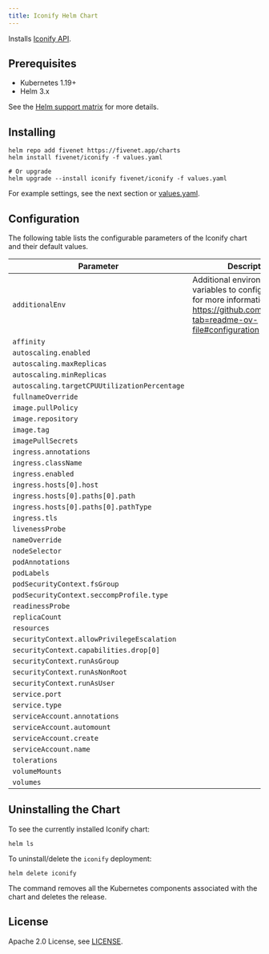 ```yaml
---
title: Iconify Helm Chart
---
```

<!---
Document is generated by `make helm-docs`. DO NOT EDIT.
Edit the corresponding *.gotmpl.md file instead
-->

Installs [Iconify API](https://github.com/iconify/api).

## Prerequisites

* Kubernetes 1.19+
* Helm 3.x

See the [Helm support matrix](https://helm.sh/docs/topics/version_skew/) for more details.

## Installing

```console
helm repo add fivenet https://fivenet.app/charts
helm install fivenet/iconify -f values.yaml

# Or upgrade
helm upgrade --install iconify fivenet/iconify -f values.yaml
```

For example settings, see the next section or [values.yaml](/charts/iconify/values.yaml).

## Configuration

The following table lists the configurable parameters of the Iconify chart and their default values.

| Parameter | Description | Default |
|-----------|-------------|---------|
| `additionalEnv` | Additional environment variables to configure Iconify, for more information see https://github.com/iconify/api?tab=readme-ov-file#configuration | `[{"name":"ICONIFY_SOURCE","value":"full"},{"name":"REDIRECT_INDEX","value":"/about"},{"name":"ALLOW_UPDATE","value":"false"},{"name":"ENABLE_ICON_LISTS","value":"false"},{"name":"ENABLE_SEARCH_ENGINE","value":"false"}]` |
| `affinity` |  | `{}` |
| `autoscaling.enabled` |  | `false` |
| `autoscaling.maxReplicas` |  | `100` |
| `autoscaling.minReplicas` |  | `1` |
| `autoscaling.targetCPUUtilizationPercentage` |  | `80` |
| `fullnameOverride` |  | `""` |
| `image.pullPolicy` |  | `"IfNotPresent"` |
| `image.repository` |  | `"docker.io/iconify/api"` |
| `image.tag` |  | `""` |
| `imagePullSecrets` |  | `[]` |
| `ingress.annotations` |  | `nil` |
| `ingress.className` |  | `""` |
| `ingress.enabled` |  | `false` |
| `ingress.hosts[0].host` |  | `"chart-example.local"` |
| `ingress.hosts[0].paths[0].path` |  | `"/"` |
| `ingress.hosts[0].paths[0].pathType` |  | `"ImplementationSpecific"` |
| `ingress.tls` |  | `[]` |
| `livenessProbe` |  | `nil` |
| `nameOverride` |  | `""` |
| `nodeSelector` |  | `{}` |
| `podAnnotations` |  | `{}` |
| `podLabels` |  | `{}` |
| `podSecurityContext.fsGroup` |  | `2000` |
| `podSecurityContext.seccompProfile.type` |  | `"RuntimeDefault"` |
| `readinessProbe` |  | `nil` |
| `replicaCount` |  | `1` |
| `resources` |  | `{}` |
| `securityContext.allowPrivilegeEscalation` |  | `false` |
| `securityContext.capabilities.drop[0]` |  | `"ALL"` |
| `securityContext.runAsGroup` |  | `2000` |
| `securityContext.runAsNonRoot` |  | `true` |
| `securityContext.runAsUser` |  | `2000` |
| `service.port` |  | `3000` |
| `service.type` |  | `"ClusterIP"` |
| `serviceAccount.annotations` |  | `{}` |
| `serviceAccount.automount` |  | `true` |
| `serviceAccount.create` |  | `true` |
| `serviceAccount.name` |  | `""` |
| `tolerations` |  | `[]` |
| `volumeMounts` |  | `[]` |
| `volumes` |  | `[]` |

## Uninstalling the Chart

To see the currently installed Iconify chart:

```console
helm ls
```

To uninstall/delete the `iconify` deployment:

```console
helm delete iconify
```

The command removes all the Kubernetes components associated with the chart and deletes the release.

## License

Apache 2.0 License, see [LICENSE](/LICENSE).
